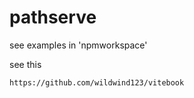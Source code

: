 # pathserve

see examples in 'npmworkspace'

see this

```
https://github.com/wildwind123/vitebook
```
